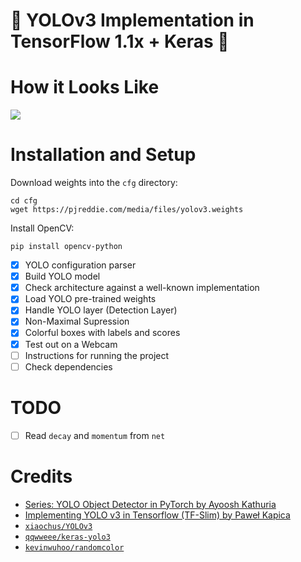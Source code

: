 # :unicorn: YOLOv3 Implementation in TensorFlow 1.1x + Keras :unicorn:

# How it Looks Like

![](https://i.imgur.com/Phozn0T.png)

# Installation and Setup

Download weights into the `cfg` directory:

```
cd cfg
wget https://pjreddie.com/media/files/yolov3.weights
```

Install OpenCV:

```
pip install opencv-python
```

- [X] YOLO configuration parser
- [X] Build YOLO model
- [X] Check architecture against a well-known implementation
- [X] Load YOLO pre-trained weights
- [X] Handle YOLO layer (Detection Layer)
- [X] Non-Maximal Supression
- [X] Colorful boxes with labels and scores
- [X] Test out on a Webcam
- [ ] Instructions for running the project
- [ ] Check dependencies

# TODO

- [ ] Read `decay` and `momentum` from `net`

# Credits

* [Series: YOLO Object Detector in PyTorch by Ayoosh Kathuria](https://blog.paperspace.com/tag/series-yolo/)
* [Implementing YOLO v3 in Tensorflow (TF-Slim) by Paweł Kapica](https://itnext.io/implementing-yolo-v3-in-tensorflow-tf-slim-c3c55ff59dbe)
* [`xiaochus/YOLOv3`](https://github.com/xiaochus/YOLOv3)
* [`qqwweee/keras-yolo3`](https://github.com/qqwweee/keras-yolo3)
* [`kevinwuhoo/randomcolor`](https://github.com/kevinwuhoo/randomcolor-py)

